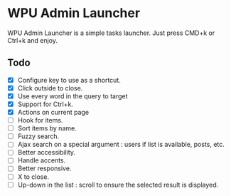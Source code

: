 # WPU Admin Launcher

WPU Admin Launcher is a simple tasks launcher. Just press CMD+k or Ctrl+k and enjoy.

## Todo

- [x] Configure key to use as a shortcut.
- [x] Click outside to close.
- [x] Use every word in the query to target
- [x] Support for Ctrl+k.
- [x] Actions on current page
- [ ] Hook for items.
- [ ] Sort items by name.
- [ ] Fuzzy search.
- [ ] Ajax search on a special argument : users if list is available, posts, etc.
- [ ] Better accessibility.
- [ ] Handle accents.
- [ ] Better responsive.
- [ ] X to close.
- [ ] Up-down in the list : scroll to ensure the selected result is displayed.
